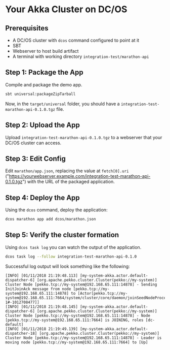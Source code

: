 Your Akka Cluster on DC/OS
==========================

Prerequisites
-------------

* A DC/OS cluster with `dcos` command configured to point at it
* SBT
* Webserver to host build artifact
* A terminal with working directory `integration-test/marathon-api`

Step 1: Package the App
-----------------------

Compile and package the demo app.

```bash
sbt universal:packageZipTarball
```

Now, in the `target/universal` folder, you should have a
`integration-test-marathon-api-0.1.0.tgz` file.

Step 2: Upload the App
----------------------

Upload `integration-test-marathon-api-0.1.0.tgz` to a webserver that your DC/OS cluster can access.


Step 3: Edit Config
-------------------

Edit `marathon/app.json`, replacing the value at `fetch[0].uri` ("https://yourwebserver.example.com/integration-test-marathon-api-0.1.0.tgz")
with the URL of the packaged application.

Step 4: Deploy the App
----------------------

Using the `dcos` command, deploy the application:

```bash
dcos marathon app add dcos/marathon.json
```

Step 5: Verify the cluster formation
------------------------------------

Using `dcos task log` you can watch the output of the application.

```bash
dcos task log --follow integration-test-marathon-api-0.1.0
```

Successful log output will look something like the following:

```
[INFO] [01/11/2018 21:19:48.113] [my-system-akka.actor.default-dispatcher-6] [org.apache.pekko.cluster.Cluster(pekko://my-system)] Cluster Node [pekko.tcp://my-system@192.168.65.111:14878] - Sending InitJoinAck message from node [pekko.tcp://my-system@192.168.65.111:14878] to [Actor[pekko.tcp://my-system@192.168.65.111:7664/system/cluster/core/daemon/joinSeedNodeProcess-1#-1012708477]]
[INFO] [01/11/2018 21:19:48.145] [my-system-akka.actor.default-dispatcher-6] [org.apache.pekko.cluster.Cluster(pekko://my-system)] Cluster Node [pekko.tcp://my-system@192.168.65.111:14878] - Node [pekko.tcp://my-system@192.168.65.111:7664] is JOINING, roles [dc-default]
[INFO] [01/11/2018 21:19:49.139] [my-system-akka.actor.default-dispatcher-18] [org.apache.pekko.cluster.Cluster(pekko://my-system)] Cluster Node [pekko.tcp://my-system@192.168.65.111:14878] - Leader is moving node [pekko.tcp://my-system@192.168.65.111:7664] to [Up]
```

